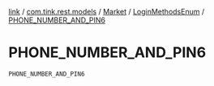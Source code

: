 [link](../../../index.md) / [com.tink.rest.models](../../index.md) / [Market](../index.md) / [LoginMethodsEnum](index.md) / [PHONE_NUMBER_AND_PIN6](./-p-h-o-n-e_-n-u-m-b-e-r_-a-n-d_-p-i-n6.md)

# PHONE_NUMBER_AND_PIN6

`PHONE_NUMBER_AND_PIN6`